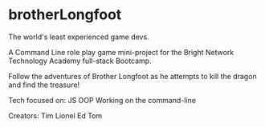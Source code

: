 # brotherLongfoot
The world's least experienced game devs.

A Command Line role play game mini-project for the Bright Network Technology Academy full-stack Bootcamp.

Follow the adventures of Brother Longfoot as he attempts to kill the dragon and find the treasure!

Tech focused on:
JS
OOP
Working on the command-line


Creators:
Tim
Lionel
Ed
Tom
